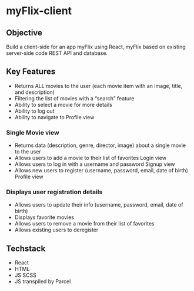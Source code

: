 # myFlix-client

## Objective 

Build a client-side for an app myFlix using React, myFlix based on existing server-side code REST API and database.

## Key Features 

+ Returns ALL movies to the user (each movie item with an image, title, and description)
+ Filtering the list of movies with a “search” feature
+ Ability to select a movie for more details
+ Ability to log out
+ Ability to navigate to Profile view
### Single Movie view
+ Returns data (description, genre, director, image) about a single movie to the user
+ Allows users to add a movie to their list of favorites Login view
+ Allows users to log in with a username and password Signup view
+ Allows new users to register (username, password, email, date of birth) Profile view
### Displays user registration details
+ Allows users to update their info (username, password, email, date of birth)
+ Displays favorite movies
+ Allows users to remove a movie from their list of favorites
+ Allows existing users to deregister

## Techstack
+ React
+ HTML
+ JS SCSS
+ JS transpiled by Parcel

